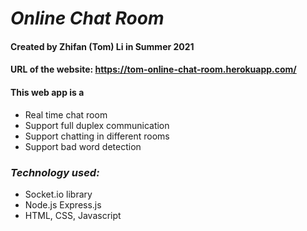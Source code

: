 # ***Online Chat Room***
#### Created by Zhifan (Tom) Li in Summer 2021
#### **URL of the website:** **<https://tom-online-chat-room.herokuapp.com/>**
#### This web app is a
- Real time chat room
- Support full duplex communication
- Support chatting in different rooms
- Support bad word detection


### ***Technology used:***
- Socket.io library
- Node.js Express.js 
- HTML, CSS, Javascript